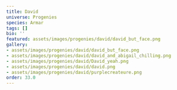 ```yaml
---
title: David
universe: Progenies
species: Armar
tags: []
bio: ''
featured: assets/images/progenies/david/david_but_face.png
gallery:
- assets/images/progenies/david/david_but_face.png
- assets/images/progenies/david/david_and_abigail_chilling.png
- assets/images/progenies/david/David_yeah.png
- assets/images/progenies/david/david.png
- assets/images/progenies/david/purplecreateure.png
order: 33.0
---
```

